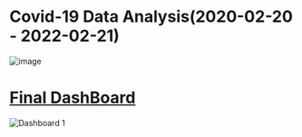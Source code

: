 # Covid-19 Data Analysis(2020-02-20 - 2022-02-21)
![image](https://user-images.githubusercontent.com/22665704/164947473-b889a6d1-ec21-4019-910d-8390b21dce3c.png)

# [Final DashBoard](https://public.tableau.com/views/CovidProjectDashboard_16552268158640/Dashboard1?:language=en-US&publish=yes&:display_count=n&:origin=viz_share_link)
![Dashboard 1](https://user-images.githubusercontent.com/22665704/173814427-0abffdc3-3bcc-4cc9-a57c-b4cea4ec7d2a.png)


